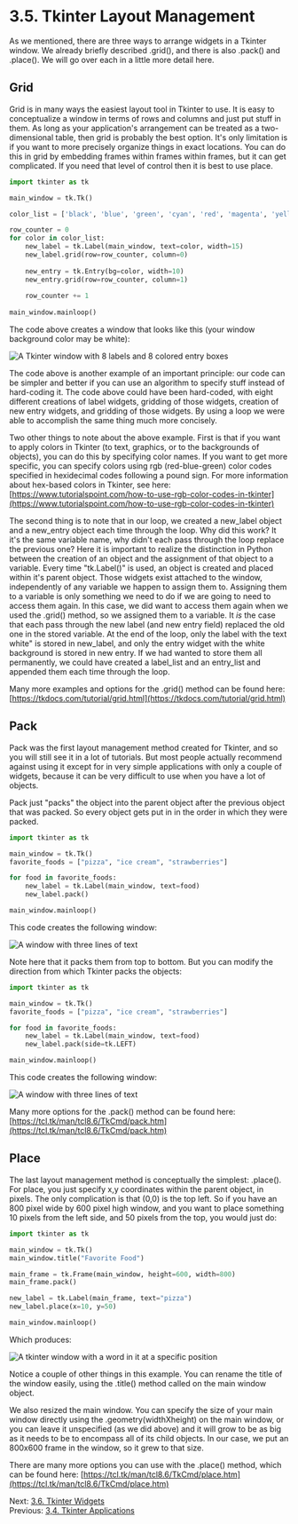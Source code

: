 # 3.5. Tkinter Layout Management

As we mentioned, there are three ways to arrange widgets in a Tkinter window. We already briefly described .grid(), and
there is also .pack() and .place(). We will go over each in a little more detail here. 


## Grid

Grid is in many ways the easiest layout tool in Tkinter to use. It is easy to conceptualize a window in terms of
rows and columns and just put stuff in them. As long as your application's arrangement can be treated as a 
two-dimensional table, then grid is probably the best option. It's only limitation is if you want to more precisely 
organize things in exact locations. You can do this in grid by embedding frames within frames within frames, but it 
can get complicated. If you need that level of control then it is best to use place.

```python
import tkinter as tk

main_window = tk.Tk()

color_list = ['black', 'blue', 'green', 'cyan', 'red', 'magenta', 'yellow', 'white']

row_counter = 0
for color in color_list:
    new_label = tk.Label(main_window, text=color, width=15)
    new_label.grid(row=row_counter, column=0)
    
    new_entry = tk.Entry(bg=color, width=10)
    new_entry.grid(row=row_counter, column=1)
    
    row_counter += 1
    
main_window.mainloop()
```

The code above creates a window that looks like this (your window background color may be white):

![A Tkinter window with 8 labels and 8 colored entry boxes](../images/tkinter3.png)

The code above is another example of an important principle: our code can be simpler and better if you can use an 
algorithm to specify stuff instead of hard-coding it. The code above could have been hard-coded, with eight different 
creations of label widgets, gridding of those widgets, creation of new entry widgets, and gridding of those widgets. By
using a loop we were able to accomplish the same thing much more concisely.

Two other things to note about the above example. First is that if you want to apply colors in Tkinter (to text, 
graphics, or to the backgrounds of objects), you can do this by specifying color names. If you want to get more specific, 
you can specify colors using rgb (red-blue-green) color codes specified in hexidecimal codes following a pound sign. For 
more information about hex-based colors in Tkinter, see here: 
[https://www.tutorialspoint.com/how-to-use-rgb-color-codes-in-tkinter](https://www.tutorialspoint.com/how-to-use-rgb-color-codes-in-tkinter)

The second thing is to note that in our loop, we created a new_label object and a new_entry object each time through the 
loop. Why did this work? It it's the same variable name, why didn't each pass through the loop replace the previous one?
Here it is important to realize the distinction in Python between the creation of an object and the assignment of that 
object to a variable. Every time "tk.Label()" is used, an object is created and placed within it's parent object. Those 
widgets exist attached to the window, independently of any variable we happen to assign them to. Assigning them to a 
variable is only something we need to do if we are going to need to access them again. In this case, we did want to 
access them again when we used the .grid() method, so we assigned them to a variable. It *is* the case that each pass 
through the new label (and new entry field) replaced the old one in the stored variable. At the end of the loop, only 
the label with the text white" is stored in new_label, and only the entry widget with the white background is stored in
new entry. If we had wanted to store them all permanently, we could have created a label_list and an entry_list and 
appended them each time through the loop.

Many more examples and options for the .grid() method can be found here:
[https://tkdocs.com/tutorial/grid.html](https://tkdocs.com/tutorial/grid.html)

## Pack

Pack was the first layout management method created for Tkinter, and so you will still see it in a lot of tutorials. But 
most people actually recommend against using it except for in very simple applications with only a couple of widgets, 
because it can be very difficult to use when you have a lot of objects.

Pack just "packs" the object into the parent object after the previous object that was packed. So every object gets
put in in the order in which they were packed.

```python
import tkinter as tk

main_window = tk.Tk()
favorite_foods = ["pizza", "ice cream", "strawberries"]

for food in favorite_foods:
    new_label = tk.Label(main_window, text=food)
    new_label.pack()

main_window.mainloop()
```

This code creates the following window:

![A window with three lines of text](../images/tkinter4.png)

Note here that it packs them from top to bottom. But you can modify the direction from which Tkinter packs the objects:

```python
import tkinter as tk

main_window = tk.Tk()
favorite_foods = ["pizza", "ice cream", "strawberries"]

for food in favorite_foods:
    new_label = tk.Label(main_window, text=food)
    new_label.pack(side=tk.LEFT)

main_window.mainloop()
```

This code creates the following window:

![A window with three lines of text](../images/tkinter5.png)

Many more options for the .pack() method can be found here:
[https://tcl.tk/man/tcl8.6/TkCmd/pack.htm](https://tcl.tk/man/tcl8.6/TkCmd/pack.htm)


## Place

The last layout management method is conceptually the simplest: .place(). For place, you just specify x,y coordinates 
within the parent object, in pixels. The only complication is that (0,0) is the top left. So if you have an 800 pixel 
wide by 600 pixel high window, and you want to place something 10 pixels from the left side, and 50 pixels from the top,
you would just do:

```python
import tkinter as tk

main_window = tk.Tk()
main_window.title("Favorite Food")

main_frame = tk.Frame(main_window, height=600, width=800)
main_frame.pack()

new_label = tk.Label(main_frame, text="pizza")
new_label.place(x=10, y=50)

main_window.mainloop()
```

Which produces:

![A tkinter window with a word in it at a specific position](../images/tkinter6.png)

Notice a couple of other things in this example. You can rename the title of the window easily, using the .title() 
method called on the main window object. 

We also resized the main window. You can specify the size of your main window directly using the .geometry(widthXheight) 
on the main window, or you can leave it unspecified (as we did above) and it will grow to be as big as it needs to be to 
encompass all of its child objects. In our case, we put an 800x600 frame in the window, so it grew to that size.

There are many more options you can use with the .place() method, which can be found here:
[https://tcl.tk/man/tcl8.6/TkCmd/place.htm](https://tcl.tk/man/tcl8.6/TkCmd/place.htm)

Next: [3.6. Tkinter Widgets](3.6.%20Tkinter%20Widgets.md)<br>
Previous: [3,4. Tkinter Applications](3.4.%20Tkinter%20Applications.md)